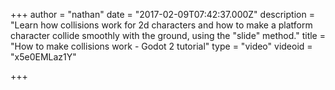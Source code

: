 +++
author = "nathan"
date = "2017-02-09T07:42:37.000Z"
description = "Learn how collisions work for 2d characters and how to make a platform character collide smoothly with the ground, using the \"slide\" method."
title = "How to make collisions work - Godot 2 tutorial"
type = "video"
videoid = "x5e0EMLaz1Y"

+++

